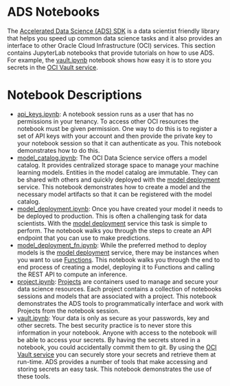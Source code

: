 ADS Notebooks
=============

The [Accelerated Data Science (ADS) SDK](https://docs.oracle.com/en-us/iaas/tools/ads-sdk/latest/index.html) is a data scientist friendly library that helps you speed up common data science tasks and it also provides an interface to other Oracle Cloud Infrastructure (OCI) services. This section contains JupyterLab notebooks that provide tutorials on how to use ADS. For example, the [vault.ipynb](./ads_notebooks/vault.ipynb) notebook shows how easy it is to store you secrets in the [OCI Vault service](https://docs.oracle.com/en-us/iaas/Content/KeyManagement/Concepts/keyoverview.htm).

# Notebook Descriptions

* [api_keys.ipynb](api_keys.ipynb): A notebook session runs as a user that has no permissions in your tenancy. To access other OCI resources the notebook must be given permission. One way to do this is to register a set of API keys with your account and then provide the private key to your notebook session so that it can authenticate as you. This notebook demonstrates how to do this.
* [model_catalog.ipynb](model_catalog.ipynb): The OCI Data Science service offers a model catalog. It provides centralized storage space to manage your machine learning models. Entities in the model catalog are immutable. They can be shared with others and quickly deployed with the [model deployment](https://docs.content.oci.oracleiaas.com/en-us/iaas/data-science/using/model-dep-about.htm) service. This notebook demonstrates how to create a model and the necessary model artifacts so that it can be registered with the model catalog.
* [model_deployment.ipynb](model_deployment.ipynb): Once you have created your model it needs to be deployed to production. This is often a challenging task for data scientists. With the [model deployment](https://docs.content.oci.oracleiaas.com/en-us/iaas/data-science/using/model-dep-about.htm) service this task is simple to perform. The notebook walks you through the steps to create an API endpoint that you can use to make predictions.
* [model_deployment_fn.ipynb](model_deployment_fn.ipynb): While the preferred method to deploy models is the [model deployment](https://docs.content.oci.oracleiaas.com/en-us/iaas/data-science/using/model-dep-about.htm) service, there may be instances when you want to use [Functions](https://docs.oracle.com/en-us/iaas/Content/Functions/home.htm). This notebook walks you through the end to end process of creating a model, deploying it to Functions and calling the REST API to compute an inference.
* [project.ipynb](project.ipynb): [Projects](https://docs.oracle.com/en-us/iaas/data-science/using/manage-projects.htm) are containers used to manage and secure your data science resources. Each project contains a collection of notebooks sessions and models that are associated with a project. This notebook demonstrates the ADS tools to programmatically interface and work with Projects from the notebook session.
* [vault.ipynb](vault.ipynb): Your data is only as secure as your passwords, key and other secrets. The best security practice is to never store this information in your notebook. Anyone with access to the notebook will be able to access your secrets. By having the secrets stored in a notebook, you could accidentally commit them to git. By using the [OCI Vault service](https://docs.oracle.com/en-us/iaas/Content/KeyManagement/Concepts/keyoverview.htm) you can securely store your secrets and retrieve them at run-time. ADS provides a number of tools that make accessing and storing secrets an easy task. This notebook demonstrates the use of these tools.

